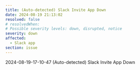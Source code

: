```yaml
---
title: (Auto-detected) Slack Invite App Down
date: 2024-08-19 21:13:02
resolved: false
# resolvedWhen: 
# Possible severity levels: down, disrupted, notice
severity: down
affected:
  - Slack app
section: issue
---
```


2024-08-19-17-10-47 (Auto-detected) Slack Invite App Down

